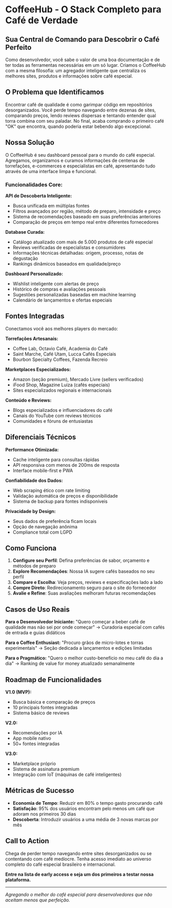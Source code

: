 # CoffeeHub - O Stack Completo para Café de Verdade

## Sua Central de Comando para Descobrir o Café Perfeito

Como desenvolvedor, você sabe o valor de uma boa documentação e de ter todas as ferramentas necessárias em um só lugar. Criamos o CoffeeHub com a mesma filosofia: um agregador inteligente que centraliza os melhores sites, produtos e informações sobre café especial.

## O Problema que Identificamos

Encontrar café de qualidade é como garimpar código em repositórios desorganizados. Você perde tempo navegando entre dezenas de sites, comparando preços, lendo reviews dispersas e tentando entender qual torra combina com seu paladar. No final, acaba comprando o primeiro café "OK" que encontra, quando poderia estar bebendo algo excepcional.

## Nossa Solução

O CoffeeHub é seu dashboard pessoal para o mundo do café especial. Agregamos, organizamos e curamos informações de centenas de torrefações, e-commerces e especialistas em café, apresentando tudo através de uma interface limpa e funcional.

### Funcionalidades Core:

**API de Descoberta Inteligente:**
- Busca unificada em múltiplas fontes
- Filtros avançados por região, método de preparo, intensidade e preço
- Sistema de recomendações baseado em suas preferências anteriores
- Comparação de preços em tempo real entre diferentes fornecedores

**Database Curada:**
- Catálogo atualizado com mais de 5.000 produtos de café especial
- Reviews verificadas de especialistas e consumidores
- Informações técnicas detalhadas: origem, processo, notas de degustação
- Rankings dinâmicos baseados em qualidade/preço

**Dashboard Personalizado:**
- Wishlist inteligente com alertas de preço
- Histórico de compras e avaliações pessoais
- Sugestões personalizadas baseadas em machine learning
- Calendário de lançamentos e ofertas especiais

## Fontes Integradas

Conectamos você aos melhores players do mercado:

**Torrefações Artesanais:**
- Coffee Lab, Octavio Café, Academia do Café
- Saint Marche, Café Utam, Lucca Cafés Especiais
- Bourbon Specialty Coffees, Fazenda Recreio

**Marketplaces Especializados:**
- Amazon (seção premium), Mercado Livre (sellers verificados)
- iFood Shop, Magazine Luiza (cafés especiais)
- Sites especializados regionais e internacionais

**Conteúdo e Reviews:**
- Blogs especializados e influenciadores do café
- Canais do YouTube com reviews técnicos
- Comunidades e fóruns de entusiastas

## Diferenciais Técnicos

**Performance Otimizada:**
- Cache inteligente para consultas rápidas
- API responsiva com menos de 200ms de resposta
- Interface mobile-first e PWA

**Confiabilidade dos Dados:**
- Web scraping ético com rate limiting
- Validação automática de preços e disponibilidade
- Sistema de backup para fontes indisponíveis

**Privacidade by Design:**
- Seus dados de preferência ficam locais
- Opção de navegação anônima
- Compliance total com LGPD

## Como Funciona

1. **Configure seu Perfil**: Defina preferências de sabor, orçamento e métodos de preparo
2. **Explore Recomendações**: Nossa IA sugere cafés baseados no seu perfil
3. **Compare e Escolha**: Veja preços, reviews e especificações lado a lado
4. **Compre Direto**: Redirecionamento seguro para o site do fornecedor
5. **Avalie e Refine**: Suas avaliações melhoram futuras recomendações

## Casos de Uso Reais

**Para o Desenvolvedor Iniciante:**
"Quero começar a beber café de qualidade mas não sei por onde começar"
→ Curadoria especial com cafés de entrada e guias didáticos

**Para o Coffee Enthusiast:**
"Procuro grãos de micro-lotes e torras experimentais"
→ Seção dedicada a lançamentos e edições limitadas

**Para o Pragmático:**
"Quero o melhor custo-benefício no meu café do dia a dia"
→ Ranking de value for money atualizado semanalmente

## Roadmap de Funcionalidades

**V1.0 (MVP):**
- Busca básica e comparação de preços
- 10 principais fontes integradas
- Sistema básico de reviews

**V2.0:**
- Recomendações por IA
- App mobile nativo
- 50+ fontes integradas

**V3.0:**
- Marketplace próprio
- Sistema de assinatura premium
- Integração com IoT (máquinas de café inteligentes)

## Métricas de Sucesso

- **Economia de Tempo**: Reduzir em 80% o tempo gasto procurando café
- **Satisfação**: 95% dos usuários encontram pelo menos um café que adoram nos primeiros 30 dias
- **Descoberta**: Introduzir usuários a uma média de 3 novas marcas por mês

## Call to Action

Chega de perder tempo navegando entre sites desorganizados ou se contentando com café medíocre. Tenha acesso imediato ao universo completo do café especial brasileiro e internacional.

**Entre na lista de early access e seja um dos primeiros a testar nossa plataforma.**

---

*Agregando o melhor do café especial para desenvolvedores que não aceitam menos que perfeição.*

